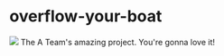 # overflow-your-boat
<img src="https://travis-ci.org/chi-sea-lions-2015/overflow-your-boat.svg?branch=master">
The A Team's amazing project. You're gonna love it!
